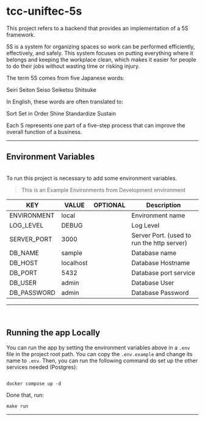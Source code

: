 # tcc-uniftec-5s
This project refers to a backend that provides an implementation of a 5S framework.

5S is a system for organizing spaces so work can be performed efficiently, effectively, and safely. This system focuses on putting everything where it belongs and keeping the workplace clean, which makes it easier for people to do their jobs without wasting time or risking injury.

The term 5S comes from five Japanese words:

Seiri
Seiton
Seiso
Seiketsu
Shitsuke

In English, these words are often translated to:

Sort
Set in Order
Shine
Standardize
Sustain

Each S represents one part of a five-step process that can improve the overall function of a business.

---
## Environment Variables

<br>
To run this project is necessary to add some environment variables.

<br>

> This is an Example Environments from Development environment

| KEY                                      | VALUE                                            | OPTIONAL | Description                                |
| ---------------------------------------- | ------------------------------------------------ | -------- | ------------------------------------------ |
| ENVIRONMENT                              | local                                            |          | Environment name |
| LOG_LEVEL                                | DEBUG                                            |          | Log Level                                  |
| SERVER_PORT                              | 3000                                             |          | Server Port. (used to run the http server) |
| DB_NAME                                  | sample                                           |          | Database name                              |
| DB_HOST                                  | localhost                                        |          | Database Hostname                          |
| DB_PORT                                  | 5432                                             |          | Database port service                      |
| DB_USER                                  | admin                                            |          | Database User                              |
| DB_PASSWORD                              | admin                                            |          | Database Password                          |

---

<br>

## Running the app Locally

You can run the app by setting the environment variables above in a `.env` file in the project root path. You can copy the `.env.example` and change its name to `.env`. Then, you can run the following command do set up the other services needed (Postgres):

```

docker compose up -d

```

Done that, run:

```
make run
```

---
